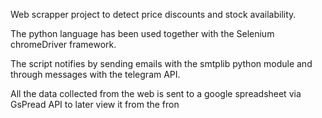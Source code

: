 

Web scrapper project to detect price discounts and stock availability.

The python language has been used together with the Selenium chromeDriver framework.

The script notifies by sending emails with the smtplib python module and through messages with the telegram API.

All the data collected from the web is sent to a google spreadsheet via GsPread API to later view it from the fron